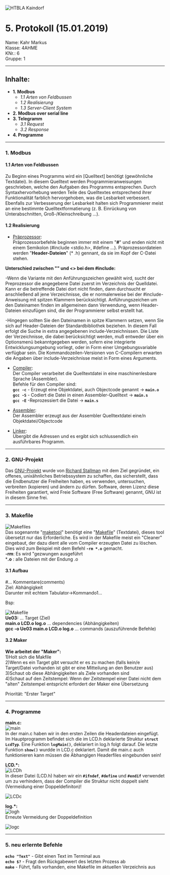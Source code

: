 ![HTBLA Kaindorf](https://upload.wikimedia.org/wikipedia/commons/thumb/3/30/HTL_Kaindorf_Logo.svg/1200px-HTL_Kaindorf_Logo.svg.png)
# 5. Protokoll (15.01.2019)
Name: Kahr Markus  
Klasse: 4AHME  
KNr.: 6  
Gruppe: 1  
___

## Inhalte:  

* **1. Modbus**  
  * *1.1 Arten von Feldbussen*
  * *1.2 Realisierung*
  * *1.3 Server-Client System*
* **2. Modbus over serial line**
* **3. Telegramm**
   * *3.1 Request*  
   * *3.2 Response*  
* **4. Programme**

 
___
  
### 1. Modbus

  


#### 1.1 Arten von Feldbussen
  
  Zu Beginn eines Programms wird ein [Quelltext] benötigt (gewöhnliche Textdatei).
  In diesem Quelltext werden Programmieranweisungen geschrieben, welche den Aufgaben des Programms entsprechen.
  Durch Syntaxhervorhebung werden Teile des Quelltextes entsprechend ihrer Funktionalität farblich hervorgehoben, was die Lesbarkeit
  verbessert. Ebenfalls zur Verbesserung der Lesbarkeit halten sich Programmierer meist an eine bestimmte Quelltextformatierung
  (z. B. Einrückung von Unterabschnitten, Groß-/Kleinschreibung …). 

#### 1.2 Realisierung

* [Präprozessor]:   
Präprozessorbefehle beginnen immer mit einem "**#**" und enden nicht mit einem Semikolon (#include <stdio.h>, #define ...). Präprozessordateien werden "**Header-Dateien**" (* .h) gennant, da sie im Kopf der C-Datei stehen.  
  
**Unterschied zwischen "" und <> bei dem #include:**  
  
-Wenn die Variante mit den Anführungszeichen gewählt wird, sucht der Preprozessor die angegebene Datei zuerst im Verzeichnis der Quelldatei. Kann er die betreffende Datei dort nicht finden, dann durchsucht er anschließend all jene Verzeichnisse, die er normalerweise bei der #include-Anweisung mit spitzen Klammern berücksichtigt. Anführungszeichen um den Dateinamen finden im allgemeinen dann Verwendung, wenn Header-Dateien einzufügen sind, die der Programmierer selbst erstellt hat.  
  
-Hingegen sollten Sie den Dateinamen in spitze Klammern setzen, wenn Sie sich auf Header-Dateien der Standardbibliothek beziehen. In diesem Fall erfolgt die Suche in extra angegebenen include-Verzeichnissen. Die Liste der Verzeichnisse, die dabei berücksichtigt werden, muß entweder über ein Optionsmenü bekanntgegeben werden, sofern eine integrierte Entwicklungsumgebung vorliegt, oder in Form einer Umgebungsvariable verfügbar sein. Die Kommandozeilen-Versionen von C-Compilern erwarten die Angaben über include-Verzeichnisse meist in Form eines Arguments.

* [Compiler]:  
Der Compiler verarbeitet die Quelltextdatei in eine maschinenlesbare Sprache (Assembler).  
Befehle für den Compiler sind:  
**``gcc -c``** - Erzeugt eine Objektdatei, auch Objectcode genannt -> **``main.o``**  
**```gcc -S```** - Codiert die Datei in einen Assembler-Quelltext -> **``main.s``**  
**``gcc -E``** -Reprozessiert die Datei -> **``main.s``**  
  
* [Assembler]:  
Der Assembler erzeugt aus der Assembler Quelltextdatei eine/n Objektdatei/Objectcode  
  
* [Linker]:  
Übergibt die Adressen und es ergibt sich schlussendlich ein ausführbares Programm.  

___

### 2. GNU-Projekt

Das [GNU-Projekt] wurde von [Richard Stallman] mit dem Ziel gegründet, ein offenes, unixähnliches Betriebssystem zu schaffen, das sicherstellt, dass die Endbenutzer die Freiheiten haben, es verwenden, untersuchen, verbreiten (kopieren) und ändern zu dürfen. Software, deren Lizenz diese Freiheiten garantiert, wird Freie Software (Free Software) genannt, GNU ist in diesem Sinne frei.
___
### 3. Makefile

![Makefiles](http://new.c-howto.de/wp-content/uploads/2017/04/Makefiles.gif)  
Das sogenannte "[maketool]" benötigt eine "[Makefile]" (Textdatei), dieses tool übersetzt nur das Erforderliche. Es wird in der Makefile meist ein "Cleaner" eingebaut, der dazu dient alle vom Compiler erzeugten Datei zu löschen. Dies wird zum Beispiel mit dem Befehl **``-rm *.o``** gemacht.  
**-rm**: Es wird "gezwungen ausgeführt  
***.o** : alle Dateien mit der Endung .o  


#### 3.1 Aufbau

#... Kommentare(comments)  
Ziel: Abhängigkeit  
Darunter mit echtem Tabulator->Kommando1...  
  
Bsp:  

![Makefile](https://github.com/HTLMechatronics/m15-la1-sx/blob/kahmam15/Makefile.jpg)  
**Ue03:** ... Target (Ziel)  
**main.o LCD.o log.o** ... dependencies (Abhängigkeiten)  
**gcc -o Ue03 main.o LCD.o log.o** ... commands (auszuführende Befehle)  

#### 3.2 Maker

**Wie arbeitet der "Maker":**  
1)Holt sich die Makfile  
2)Wenn es ein Target gibt versucht er es zu machen (falls kein/e Target/Datei vorhanden ist gibt er eine Mitteilung an den 
Benutzer aus)  
3)Schaut ob diese Abhängigkeiten als Ziele vorhanden sind  
4)Schaut auf den Zeitstempel: Wenn der Zeitstempel einer Datei nicht dem "alten" Zeitstempel entspricht erfordert der Maker eine Übersetzung  
  
Priorität: "Erster Target"  



___
### 4. Programme

**main.c:**  
![main](https://github.com/HTLMechatronics/m15-la1-sx/blob/kahmam15/main_c.jpg)  
In der main.c haben wir in den ersten Zeilen die Headerdateien eingefügt. Im Hauptprogramm befindet sich die im LCD.h deklarierte Struktur **```struct LcdTyp```**. Eine Funktion **```logMain()```**, deklariert in log.h folgt darauf. Die letzte Funktion **```show()```** wurdde in LCD.c deklariert. Damit die main.c auch funktionieren kann müssen die Äbhangigen Headerfiles eingebunden sein!  
  
**LCD.*:**  
![LCDh](https://github.com/HTLMechatronics/m15-la1-sx/blob/kahmam15/LCD_h.jpg)  
In dieser Datei (LCD.h) haben wir ein **```#ifndef```**, **```#define```** und **```#endif```** verwendet um zu verhindern, dass der Compiler die Struktur nicht doppelt sieht (Vermeidung einer Doppeldefiniton)!  
  
![LCDc](https://github.com/HTLMechatronics/m15-la1-sx/blob/kahmam15/LCD_c.jpg)  
  
**log.*:**  
![logh](https://github.com/HTLMechatronics/m15-la1-sx/blob/kahmam15/log_h.jpg)  
Erneute Vermeidung der Doppeldefinition
  
![logc](https://github.com/HTLMechatronics/m15-la1-sx/blob/kahmam15/log_c.jpg)  

___
### 5. neu erlernte Befehle

**```echo "Text"```** - Gibt einen Text im Terminal aus  
**```echo $?```** - Fragt den Rückgabewert des letzten Prozess ab  
**```make```** - Führt, falls vorhanden, eine Makefile im aktuellen Verzeichnis aus  


[Präprozessor]: https://de.wikipedia.org/wiki/C-Pr%C3%A4prozessor
[Compiler]: https://de.wikipedia.org/wiki/Compiler
[Assembler]: https://de.wikipedia.org/wiki/Assembler_(Informatik)
[Linker]: https://de.wikipedia.org/wiki/Linker_(Computerprogramm)
[GNU-Projekt]: https://de.wikipedia.org/wiki/GNU-Projekt
[Richard Stallman]:https://de.wikipedia.org/wiki/Richard_Stallman
[maketool]:https://de.wikipedia.org/wiki/Make
[Makefile]:http://www.c-howto.de/tutorial/makefiles/
